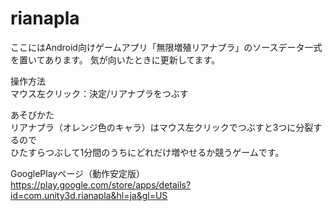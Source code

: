 # rianapla

ここにはAndroid向けゲームアプリ「無限増殖リアナプラ」のソースデータ一式を置いてあります。
気が向いたときに更新してます。  

操作方法  
マウス左クリック：決定/リアナプラをつぶす  
  
あそびかた  
リアナプラ（オレンジ色のキャラ）はマウス左クリックでつぶすと3つに分裂するので  
ひたすらつぶして1分間のうちにどれだけ増やせるか競うゲームです。  
  
GooglePlayページ（動作安定版）  
https://play.google.com/store/apps/details?id=com.unity3d.rianapla&hl=ja&gl=US
